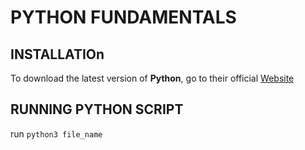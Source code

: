# PYTHON FUNDAMENTALS

## INSTALLATIOn

To download the latest version of **Python**, go to their official [Website]('https://python.org/')

## RUNNING PYTHON SCRIPT

run `python3 file_name`
